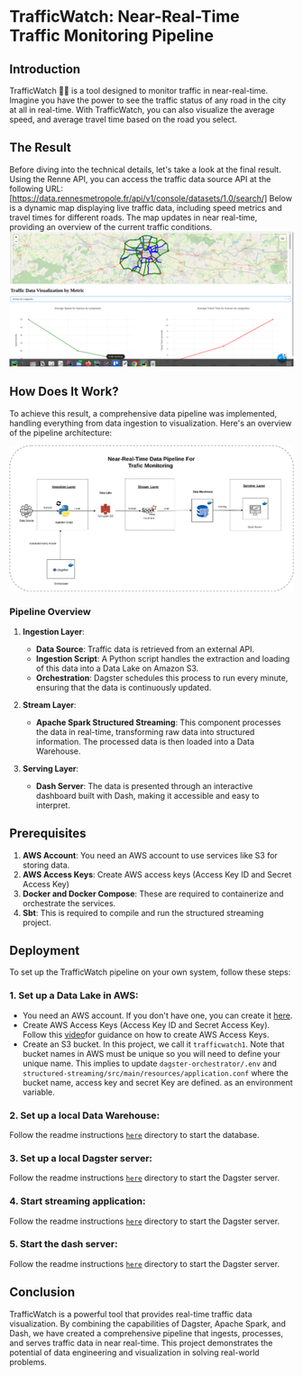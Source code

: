 # TrafficWatch: Near-Real-Time Traffic Monitoring Pipeline

## Introduction
TrafficWatch  🚗🚦 is a tool designed to monitor traffic in near-real-time. Imagine you have the power to see the traffic 
status of any road in the city at all in real-time. With TrafficWatch, you can also  visualize the 
average speed, and average travel time based on the road you select.


## The Result
Before diving into the technical details, let's take a look at the final result. 
Using the Renne API, you can access the traffic data source API at the following URL: [https://data.rennesmetropole.fr/api/v1/console/datasets/1.0/search/]
Below is a dynamic map displaying live traffic data, including speed metrics and travel times for different roads. The 
map updates in near real-time, providing an overview of the current traffic conditions.
![Traffic Data Visualization by Metric](doc/map.gif)

## How Does It Work?
To achieve this result, a comprehensive data pipeline was implemented, handling everything from data ingestion to visualization. Here's an overview of the pipeline architecture:

![Architecture](doc/archi.jpg)

### Pipeline Overview
1. **Ingestion Layer**:
    - **Data Source**: Traffic data is retrieved from an external API.
    - **Ingestion Script**: A Python script handles the extraction and loading of this data into a Data Lake on Amazon S3.
    - **Orchestration**: Dagster schedules this process to run every minute, ensuring that the data is continuously updated.

2. **Stream Layer**:
    - **Apache Spark Structured Streaming**: This component processes the data in real-time, transforming raw data into structured information. The processed data is then loaded into a Data Warehouse.

3. **Serving Layer**:
    - **Dash Server**: The data is presented through an interactive dashboard built with Dash, making it accessible and easy to interpret.

## Prerequisites
1. **AWS Account**: You need an AWS account to use services like S3 for storing data.  
2. **AWS Access Keys**: Create AWS access keys (Access Key ID and Secret Access Key) 
3. **Docker and Docker Compose**: These are required to containerize and orchestrate the services.  
4. **Sbt**: This is required to compile and run the structured streaming project.

## Deployment

To set up the TrafficWatch pipeline on your own system, follow these steps:

### 1. **Set up a Data Lake in AWS**:
- You need an AWS account. If you don't have one, you can create it [here](https://aws.amazon.com/).
- Create AWS Access Keys (Access Key ID and Secret Access Key). Follow this [video](https://www.youtube.com/watch?v=KngM5bfpttA)for guidance 
 on how to create AWS Access Keys.
- Create an S3 bucket. In this project, we call it `trafficwatch1`. Note that bucket names in AWS must be unique
  so you will need to define your unique name. This implies to update `dagster-orchestrator/.env` and 
  `structured-streaming/src/main/resources/application.conf` where the bucket name, access key and secret Key are defined.
   as an environment variable.

### 2. **Set up a local Data Warehouse**:
   Follow the readme instructions  [`here`](database-service/README.md) directory to start the database.

### 3. **Set up a local Dagster server**:
Follow the readme instructions [`here`](dagster-orchestrator/README.md) directory to start the Dagster server.

### 4. **Start streaming application**:
Follow the readme instructions [`here`](structured-streaming/README.md) directory to start the Dagster server.

### 5. **Start the dash server**:
Follow the readme instructions [`here`](dash-app/README.md) directory to start the Dagster server.


## Conclusion
TrafficWatch is a powerful tool that provides real-time traffic data visualization. By combining the capabilities of
Dagster, Apache Spark, and Dash, we have created a comprehensive pipeline that ingests, processes, and serves traffic data 
in near real-time. This project demonstrates the potential of data engineering and visualization in solving real-world  
problems.
